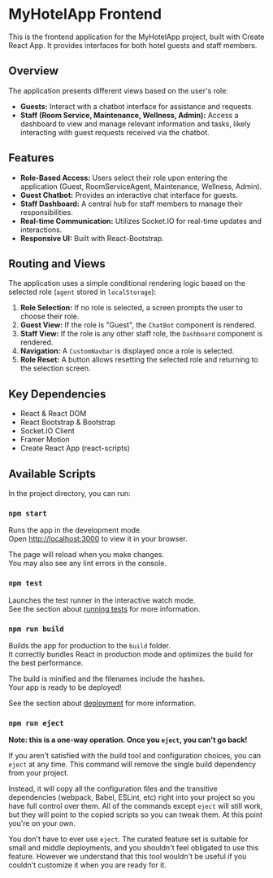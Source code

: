 # MyHotelApp Frontend

This is the frontend application for the MyHotelApp project, built with Create React App. It provides interfaces for both hotel guests and staff members.

## Overview

The application presents different views based on the user's role:

*   **Guests:** Interact with a chatbot interface for assistance and requests.
*   **Staff (Room Service, Maintenance, Wellness, Admin):** Access a dashboard to view and manage relevant information and tasks, likely interacting with guest requests received via the chatbot.

## Features

*   **Role-Based Access:** Users select their role upon entering the application (Guest, RoomServiceAgent, Maintenance, Wellness, Admin).
*   **Guest Chatbot:** Provides an interactive chat interface for guests.
*   **Staff Dashboard:** A central hub for staff members to manage their responsibilities.
*   **Real-time Communication:** Utilizes Socket.IO for real-time updates and interactions.
*   **Responsive UI:** Built with React-Bootstrap.

## Routing and Views

The application uses a simple conditional rendering logic based on the selected role (`agent` stored in `localStorage`):

1.  **Role Selection:** If no role is selected, a screen prompts the user to choose their role.
2.  **Guest View:** If the role is "Guest", the `ChatBot` component is rendered.
3.  **Staff View:** If the role is any other staff role, the `Dashboard` component is rendered.
4.  **Navigation:** A `CustomNavbar` is displayed once a role is selected.
5.  **Role Reset:** A button allows resetting the selected role and returning to the selection screen.

## Key Dependencies

*   React & React DOM
*   React Bootstrap & Bootstrap
*   Socket.IO Client
*   Framer Motion
*   Create React App (react-scripts)

## Available Scripts

In the project directory, you can run:

### `npm start`

Runs the app in the development mode.\
Open [http://localhost:3000](http://localhost:3000) to view it in your browser.

The page will reload when you make changes.\
You may also see any lint errors in the console.

### `npm test`

Launches the test runner in the interactive watch mode.\
See the section about [running tests](https://facebook.github.io/create-react-app/docs/running-tests) for more information.

### `npm run build`

Builds the app for production to the `build` folder.\
It correctly bundles React in production mode and optimizes the build for the best performance.

The build is minified and the filenames include the hashes.\
Your app is ready to be deployed!

See the section about [deployment](https://facebook.github.io/create-react-app/docs/deployment) for more information.

### `npm run eject`

**Note: this is a one-way operation. Once you `eject`, you can't go back!**

If you aren't satisfied with the build tool and configuration choices, you can `eject` at any time. This command will remove the single build dependency from your project.

Instead, it will copy all the configuration files and the transitive dependencies (webpack, Babel, ESLint, etc) right into your project so you have full control over them. All of the commands except `eject` will still work, but they will point to the copied scripts so you can tweak them. At this point you're on your own.

You don't have to ever use `eject`. The curated feature set is suitable for small and middle deployments, and you shouldn't feel obligated to use this feature. However we understand that this tool wouldn't be useful if you couldn't customize it when you are ready for it.
